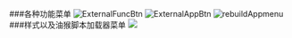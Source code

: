 ###各种功能菜单
![ExternalFuncBtn](https://github.com/defpt/userChromeJs/blob/master/Picture/ExternalFuncBtn.png?raw=true)
![ExternalAppBtn](https://github.com/defpt/userChromeJs/blob/master/Picture/ExternalAppBtn.png?raw=true)
![rebuildAppmenu](https://github.com/defpt/userChromeJs/blob/master/Picture/rebuildAppmenu.png?raw=true)
###样式以及油猴脚本加载器菜单
![](https://github.com/defpt/userChromeJs/blob/master/Picture/CSS+userjs.png?raw=true)
